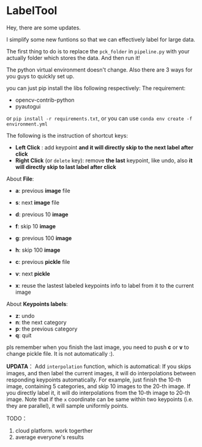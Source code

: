 # LabelTool

Hey, there are some updates.

I simplify some new funtions so that we can effectively label for large data.

The first thing to do is to replace the ``pck_folder`` in ``pipeline.py`` with your actually folder which stores the data. And then run it!

The python virtual environment doesn't change. Also there are 3 ways for you guys to quickly set up.

you can just pip install the libs following respectively: 
The requirement:
- opencv-contrib-python
- pyautogui
  
or `pip install -r requirements.txt`,
or you can use `conda env create -f environment.yml`

The following is the instruction of shortcut keys:

- **Left  Click**                  : add keypoint **and it will directly skip to the next label after click**
- **Right Click** (or `delete` key): remove **the last** keypoint, like undo, also **it will directly skip to last label after click**

About **File**:
- **a**: previous **image** file
- **s**: next **image** file
- **d**: previous 10 **image**
- **f**: skip 10 **image**
- **g**: previous 100 **image**
- **h**: skip 100 **image**

- **c**: previous **pickle** file
- **v**: next **pickle**
- **x**: reuse the lastest labeled keypoints info to label from it to the current image
  
About **Keypoints labels**:
- **z**: undo
- **n**: the next     category
- **p**: the previous category
- **q**: quit

pls remember when you finish the last image, you need to push **c** or **v** to change pickle file. It is not automatically :).

**UPDATA**：
Add ``interpolation`` function, which is automatical: If you skips images, and then label the current images, it will do interpolations between responding keypoints automatically. For example, just finish the 10-th image, containing 5 categories, and skip 10 images to the 20-th image. If you directly label it, it will do interpolations from the 10-th image to 20-th image. Note that if the ``x`` coordinate can be same within two keypoints (i.e. they are parallel), it will sample uniformly points.

TODO：
1. cloud platform. work togerther
2. average everyone's results


